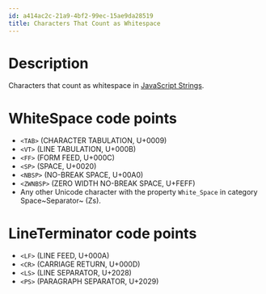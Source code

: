 ```yaml
---
id: a414ac2c-21a9-4bf2-99ec-15ae9da28519
title: Characters That Count as Whitespace
---
```


# Description

Characters that count as whitespace in [JavaScript
Strings](20200922164551-strings).

# WhiteSpace code points

-   `<TAB>` (CHARACTER TABULATION, U+0009)
-   `<VT>` (LINE TABULATION, U+000B)
-   `<FF>` (FORM FEED, U+000C)
-   `<SP>` (SPACE, U+0020)
-   `<NBSP>` (NO-BREAK SPACE, U+00A0)
-   `<ZWNBSP>` (ZERO WIDTH NO-BREAK SPACE, U+FEFF)
-   Any other Unicode character with the property `White_Space` in
    category Space~Separator~ (Zs).

# LineTerminator code points

-   `<LF>` (LINE FEED, U+000A)
-   `<CR>` (CARRIAGE RETURN, U+000D)
-   `<LS>` (LINE SEPARATOR, U+2028)
-   `<PS>` (PARAGRAPH SEPARATOR, U+2029)
